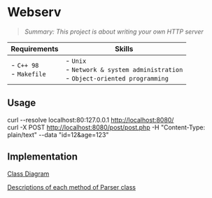 #  Webserv
>*_Summary: This project is about writing your own HTTP server_*

| Requirements | Skills |
|--------------|--------|
| - `C++ 98`<br> - `Makefile`<br>  | - `Unix`<br> - `Network & system administration` <br> - `Object-oriented programming`|

## Usage
curl --resolve localhost:80:127.0.0.1  [http://localhost:8080/](http://localhost:8080/)  
curl -X POST  [http://localhost:8080/post/post.php](http://localhost:8080/post/post.php)  -H "Content-Type: plain/text" --data "id=12&age=123"

## Implementation
[Class Diagram](https://github.com/jmcheon/Webserv/wiki/Config-part.-%ED%81%B4%EB%9E%98%EC%8A%A4%EB%8B%A4%EC%9D%B4%EC%96%B4%EA%B7%B8%EB%9E%A8(Class-Diagram))

[Descriptions of each method of Parser class](https://jmcheon.github.io/)
